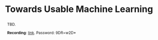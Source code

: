 --- 
key: kalyan
speaker: Kalyan Veeramachaneni
website: https://idss.mit.edu/staff/kalyan-veeramachaneni/
affiliation: Massachusetts Institute of Technology
title: Towards Usable Machine Learning
time: 1:10pm - 2:10pm
picture: kalyan.jpg
picture-note: Kalyan Veeramachaneni
slides: 
bio: |
    Dr. Kalyan Veeramachaneni is a Principal Research Scientist at the Laboratory for Information and Decision System (LIDS) at MIT. He directs a research group called Data to AI in the new MIT Schwarzman College of Computing. His group focuses on building large-scale AI systems that work alongside humans, continuously learning from data, generating predictions and integrating those predictions into human decision-making. The group develops foundational algorithms, abstractions, and systems to enable these three tasks at scale. Algorithms, systems and open-source software developed by the group are deployed for applications in the financial, medical, and education sectors.   Kalyan was the co-founder of PatternEx (acq. by Corelight), a cybersecurity company that adapts machine learning models based on real-time analyst feedback. He was also the co-founder of FeatureLabs (acq. by Alteryx), a data science automation company. He is currently a co-founder of DataCebo which focuses on improving data access and availability through synthetic data generation. Kalyan has published over 70 publications and his work on AI-driven solutions for data science and cybersecurity has been covered by major media outlets, including the Washington Post, CBS News, Wired, Forbes and Newsweek. He received his Masters in Computer Engineering and Ph.D in Electrical Engineering in 2009, both from Syracuse University. He joined MIT in 2009. 
abstract: |
    TBD.<br>

    <b>Recording</b>: <a href="https://univienna.zoom.us/rec/share/3qPrI3g7Lo8ndCGMoKD9w28F5Fd98grdhjYPZzceYVSUo_QH3016ddZXhqTprwun.Va5TpOvKlVHyf6WB">link</a>. Password: 9DR=w2D*
---